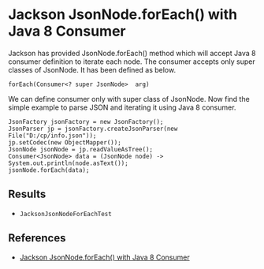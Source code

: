 # Jackson JsonNode.forEach() with Java 8 Consumer

Jackson has provided JsonNode.forEach() method which will accept Java 8 consumer definition to iterate each node. The consumer accepts only super classes of JsonNode. It has been defined as below.
```
forEach(Consumer<? super JsonNode>  arg)
```
We can define consumer only with super class of JsonNode. Now find the simple example to parse JSON and iterating it using Java 8 consumer.

```
JsonFactory jsonFactory = new JsonFactory();
JsonParser jp = jsonFactory.createJsonParser(new File("D:/cp/info.json"));
jp.setCodec(new ObjectMapper());
JsonNode jsonNode = jp.readValueAsTree();
Consumer<JsonNode> data = (JsonNode node) -> System.out.println(node.asText());
jsonNode.forEach(data);
```

## Results
- `JacksonJsonNodeForEachTest`

## References
- [Jackson JsonNode.forEach() with Java 8 Consumer](https://www.concretepage.com/jackson-api/jackson-jsonnode-foreach-with-java-8-consumer)